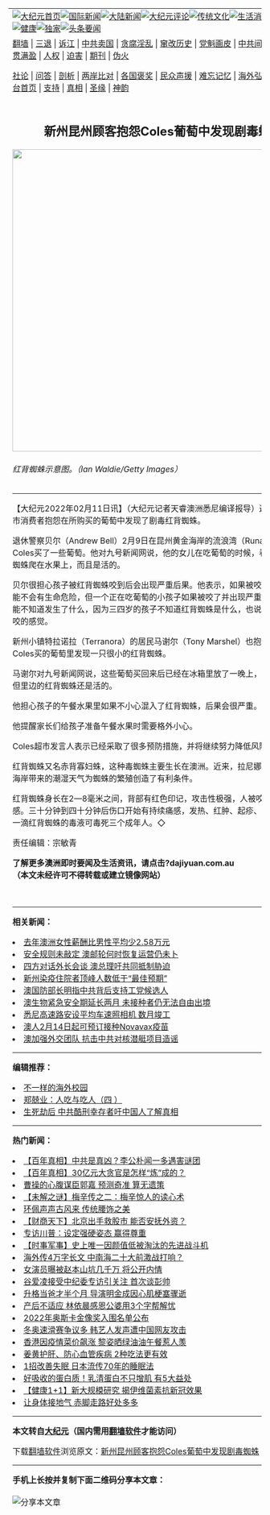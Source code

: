 <a name="1" id="1" target="_blank"></a><span id="1"></span>
<table align=center border="0"><tr><td colspan="2" VALIGN=TOP><a href="https://github.com/jlgrgx3887/djy/blob/master/gb/nf1351518.md#1"><img src="https://raw.githubusercontent.com/jlgrgx3887/www/master/t/djy/1.jpg" title="大纪元首页" alt="大纪元首页"></a><a href="https://github.com/jlgrgx3887/djy/blob/master/gb/n24hr.md#1"><img src="https://raw.githubusercontent.com/jlgrgx3887/www/master/t/djy/3.jpg" title="国际新闻" alt="国际新闻"></a><a href="https://github.com/jlgrgx3887/djy/blob/master/gb/nsc413.md#1"><img src="https://raw.githubusercontent.com/jlgrgx3887/www/master/t/djy/4.jpg" title="大陆新闻" alt="大陆新闻"></a><a href="https://github.com/jlgrgx3887/djy/blob/master/gb/news392.md#1"><img src="https://raw.githubusercontent.com/jlgrgx3887/www/master/t/djy/5.jpg" title="大纪元评论" alt="大纪元评论"></a><a href="https://github.com/jlgrgx3887/djy/blob/master/gb/news2007.md#1"><img src="https://raw.githubusercontent.com/jlgrgx3887/www/master/t/djy/6.jpg" title="传统文化" alt="传统文化"></a><a href="https://github.com/jlgrgx3887/djy/blob/master/gb/news2008.md#1"><img src="https://raw.githubusercontent.com/jlgrgx3887/www/master/t/djy/7.jpg" title="生活消费" alt="生活消费"></a><a href="https://github.com/jlgrgx3887/djy/blob/master/gb/ncyule.md#1"><img src="https://raw.githubusercontent.com/jlgrgx3887/www/master/t/djy/8.jpg" title="娱乐休闲" alt="娱乐休闲"></a><a href="https://github.com/jlgrgx3887/djy/blob/master/gb/nsc1002.md#1"><img src="https://raw.githubusercontent.com/jlgrgx3887/www/master/t/djy/9.jpg" title="健康" alt="健康"></a><a href="https://github.com/jlgrgx3887/djy/blob/master/gb/nf6092.md#1"><img src="https://raw.githubusercontent.com/jlgrgx3887/www/master/t/djy/10a.jpg" title="独家" alt="独家"></a><a href="https://github.com/jlgrgx3887/djy/blob/master/gb/nf4514.md#1"><img src="https://raw.githubusercontent.com/jlgrgx3887/www/master/t/djy/12a.jpg" title="头条要闻" alt="头条要闻"></a></td></tr>
<tr><td colspan="2" VALIGN=TOP><a target="_blank" href="https://github.com/jlgrgx3887/www/blob/master/README.md?zsrh#1">翻墙</a> | <a target="_blank" href="https://github.com/jlgrgx3887/djy/blob/master/gb/nf5657.md#1">三退</a> | <a target="_blank" href="https://github.com/jlgrgx3887/djy/blob/master/gb/nf6124.md#1">诉江</a> | <a target="_blank" href="https://github.com/jlgrgx3887/djy/blob/master/gb/nf1176117.md#1">中共卖国</a> | <a target="_blank" href="https://github.com/jlgrgx3887/djy/blob/master/gb/nf5773.md#1">贪腐淫乱</a> | <a target="_blank" href="https://github.com/jlgrgx3887/djy/blob/master/gb/nf1176115.md#1">窜改历史</a> | <a target="_blank" href="https://github.com/jlgrgx3887/djy/blob/master/gb/nf1176107.md#1">党魁画皮</a> | <a target="_blank" href="https://github.com/jlgrgx3887/djy/blob/master/gb/nf1320400.md#1">中共间谍</a> | <a target="_blank" href="https://github.com/jlgrgx3887/djy/blob/master/gb/nf1176114.md#1">破坏传统</a> | <a target="_blank" href="https://github.com/jlgrgx3887/ntdtv/blob/master/gb/prog447_1.md#1">恶贯满盈</a> | <a target="_blank" href="https://github.com/jlgrgx3887/djy/blob/master/gb/ncid278.md#1">人权</a> | <a target="_blank" href="https://github.com/jlgrgx3887/djy/blob/master/gb/nf1176111.md#1">迫害</a> | <a target="_blank" href="https://gitlab.com/szzdlab/mh-qikan/blob/master/README.md#1">期刊</a> | <a target="_blank" href="https://github.com/jlgrgx3887/djy/blob/master/gb/nf5562.md#1">伪火</a></p><p><a target="_blank" href="https://github.com/jlgrgx3887/djy/blob/master/gb/9p.md#1">社论</a> | <a target="_blank" href="https://github.com/jlgrgx3887/djy/blob/master/gb/nf4378.md#1">问答</a> | <a target="_blank" href="https://github.com/jlgrgx3887/djy/blob/master/gb/nf5792.md#1">剖析</a> | <a target="_blank" href="https://github.com/jlgrgx3887/djy/blob/master/gb/nf5735.md#1">两岸比对</a> | <a target="_blank" href="https://github.com/jlgrgx3887/djy/blob/master/gb/nf6119.md#1">各国褒奖</a> | <a target="_blank" href="https://github.com/jlgrgx3887/djy/blob/master/gb/nf6120.md#1">民众声援</a> | <a target="_blank" href="https://github.com/jlgrgx3887/djy/blob/master/gb/nf1188594.md#1">难忘记忆</a> | <a target="_blank" href="https://github.com/jlgrgx3887/djy/blob/master/gb/nf3180.md#1">海外弘传</a> | <a target="_blank" href="https://github.com/jlgrgx3887/djy/blob/master/gb/nf5410.md#1">万人上访</a> | <a target="_blank" href="https://github.com/jlgrgx3887/www/blob/master/README.md?zsrh#1">平台首页</a> | <a target="_blank" href="https://github.com/jlgrgx3887/djy/blob/master/gb/nf4386.md#1">支持</a> | <a target="_blank" href="https://github.com/jlgrgx3887/djy/blob/master/gb/nf4389.md#1">真相</a> | <a target="_blank" href="https://github.com/jlgrgx3887/djy/blob/master/gb/nf5790.md#1">圣缘</a> | <a target="_blank" href="https://github.com/jlgrgx3887/djy/blob/master/gb/nf4786.md#1">神韵</a></td></tr>
<tr><td VALIGN=TOP width="626"><h2 align=center>新州昆州顾客抱怨Coles葡萄中发现剧毒蜘蛛</h2>
<img width="600" src="https://i.epochtimes.com/assets/uploads/2017/11/spide-600x400.jpg" />
<h6>红背蜘蛛示意图。（Ian Waldie/Getty Images）
</h6>
<hr>
<p>【大纪元2022年02月11日讯】（大纪元记者天睿澳洲悉尼编译报导）近日，<ahref="https://github.com/jlgrgx3887/djy/blob/master/gb/tag/coles%E8%B6%85%E5%B8%82.md#1">Coles超市</a>消费者抱怨在所购买的<ahref="https://github.com/jlgrgx3887/djy/blob/master/gb/tag/%E8%91%A1%E8%90%84.md#1">葡萄</a>中发现了剧毒<ahref="https://github.com/jlgrgx3887/djy/blob/master/gb/tag/%E7%BA%A2%E8%83%8C%E8%9C%98%E8%9B%9B.md#1">红背蜘蛛</a>。</p>
<p>退休警察贝尔（Andrew Bell）2月9日在昆州黄金海岸的流浪湾（Runaway Bay）的Coles买了一些<ahref="https://github.com/jlgrgx3887/djy/blob/master/gb/tag/%E8%91%A1%E8%90%84.md#1">葡萄</a>。他对九号新闻网说，他的女儿在吃葡萄的时候，看到一只<ahref="https://github.com/jlgrgx3887/djy/blob/master/gb/tag/%E7%BA%A2%E8%83%8C%E8%9C%98%E8%9B%9B.md#1">红背蜘蛛</a>爬在水果上，而且是活的。</p>
<p>贝尔很担心孩子被红背蜘蛛咬到后会出现严重后果。他表示，如果被咬的是他，他可能不会有生命危险，但一个正在吃葡萄的小孩子如果被咬了并出现严重症状，家长可能不知道发生了什么，因为三四岁的孩子不知道红背蜘蛛是什么，也说不清楚自己被咬的感觉。</p>
<p>新州小镇特拉诺拉（Terranora）的居民马谢尔（Tony Marshel）也抱怨他2月9日在Coles买的葡萄里发现一只很小的红背蜘蛛。</p>
<p>马谢尔对九号新闻网说，这些葡萄买回来后已经在冰箱里放了一晚上，也清洗过了，但里边的红背蜘蛛还是活的。</p>
<p>他担心孩子的午餐水果里如果不小心混入了红背蜘蛛，后果会很严重。</p>
<p>他提醒家长们给孩子准备午餐水果时需要格外小心。</p>
<p><ahref="https://github.com/jlgrgx3887/djy/blob/master/gb/tag/coles%E8%B6%85%E5%B8%82.md#1">Coles超市</a>发言人表示已经采取了很多预防措施，并将继续努力降低风险。</p>
<p>红背蜘蛛又名赤背寡妇蛛，这种毒蜘蛛主要生长在澳洲。近来，拉尼娜现象为澳洲东海岸带来的潮湿天气为蜘蛛的繁殖创造了有利条件。</p>
<p>红背蜘蛛身长在2—8毫米之间，背部有红色印记，攻击性极强，人被咬中瞬间有刺痛感。三十分钟到四十分钟后伤口开始有持续痛感，发热、红肿、起疹、发汗。据称，一滴红背蜘蛛的毒液可毒死三个成年人。◇</p>
<p>责任编辑：宗敏青</p>
<p><strong>了解更多澳洲即时要闻及生活资讯，请点击?<ahref="http://dajiyuan.com.au/" data-cke-saved-href="http://dajiyuan.com.au/">dajiyuan.com.au</a><br />
（本文未经许可不得转载或建立镜像网站）</strong></p>
<p>&nbsp;</p>

<hr>


<strong>相关新闻：</strong>
<li><a href="https://github.com/jlgrgx3887/djy/blob/master/gb/22/2/11/n13570063.md#1">去年澳洲女性薪酬比男性平均少2.58万元</a></li>
<li><a href="https://github.com/jlgrgx3887/djy/blob/master/gb/22/2/11/n13569912.md#1">安全规则未敲定 澳邮轮何时恢复运营仍未卜</a></li>
<li><a href="https://github.com/jlgrgx3887/djy/blob/master/gb/22/2/11/n13569774.md#1">四方对话外长会谈 澳总理吁共同抵制胁迫</a></li>
<li><a href="https://github.com/jlgrgx3887/djy/blob/master/gb/22/2/11/n13569877.md#1">新州染疫住院者顶峰人数低于“最佳预期”</a></li>
<li><a href="https://github.com/jlgrgx3887/djy/blob/master/gb/22/2/11/n13569768.md#1">澳国防部长明指中共背后支持工党候选人</a></li>
<li><a href="https://github.com/jlgrgx3887/djy/blob/master/gb/22/2/11/n13569803.md#1">澳生物紧急安全期延长两月 未接种者仍无法自由出境</a></li>
<li><a href="https://github.com/jlgrgx3887/djy/blob/master/gb/22/2/11/n13569577.md#1">悉尼高速路安设平均车速照相机 数月竣工</a></li>
<li><a href="https://github.com/jlgrgx3887/djy/blob/master/gb/22/2/11/n13569532.md#1">澳人2月14日起可预订接种Novavax疫苗</a></li>
<li><a href="https://github.com/jlgrgx3887/djy/blob/master/gb/22/2/11/n13569514.md#1">澳加强外交团队 抗击中共对核潜艇项目造谣</a></li>
<hr>


<strong>编辑推荐：</strong>
<li><a href="https://github.com/upjkzu3674/djy/blob/master/gb/18/6/9/n10469652.md?dfh#1" target="_blank">不一样的海外校园</a></li><li><a href="https://github.com/tsiac2612/djy/blob/master/gb/18/1/29/n10096052.md#1" target="_blank">郑兢业：人吃与吃人（四 ）</a></li><li><a href="https://github.com/tsiac2612/djy/blob/master/gb/19/7/23/n11405058.md#1" target="_blank">生死劫后 中共酷刑幸存者吁中国人了解真相</a></li>
<hr>

<strong>热门新闻：</strong>
<li><a href="https://github.com/jlgrgx3887/djy/blob/master/gb/22/1/25/n13529163.md#1">【百年真相】中共是真凶？李公朴闻一多遇害谜团</a></li>
<li><a href="https://github.com/jlgrgx3887/djy/blob/master/gb/22/1/31/n13545371.md#1">【百年真相】30亿元大贪官是怎样“炼”成的？</a></li>
<li><a href="https://github.com/jlgrgx3887/djy/blob/master/gb/22/1/5/n13483933.md#1">曹操的心腹谋臣郭嘉 预测奇准 算无遗策</a></li>
<li><a href="https://github.com/jlgrgx3887/djy/blob/master/gb/22/1/27/n13534235.md#1">【未解之谜】梅辛传之二：梅辛惊人的读心术</a></li>
<li><a href="https://github.com/jlgrgx3887/djy/blob/master/gb/22/2/4/n13554659.md#1">环佩声声古风来 传统腰饰之美</a></li>
<li><a href="https://github.com/jlgrgx3887/djy/blob/master/gb/22/2/10/n13568621.md#1">【财商天下】北京出手救股市 能否安抚外资？</a></li>
<li><a href="https://github.com/jlgrgx3887/djy/blob/master/gb/22/2/9/n13566271.md#1">专访川普：设定强硬姿态 赢得尊重</a></li>
<li><a href="https://github.com/jlgrgx3887/djy/blob/master/gb/22/2/9/n13566414.md#1">【时事军事】史上唯一因颜值低被淘汰的先进战斗机</a></li>
<li><a href="https://github.com/jlgrgx3887/djy/blob/master/gb/22/2/9/n13566280.md#1">海外传4万字长文 中南海二十大前激战打响？</a></li>
<li><a href="https://github.com/jlgrgx3887/djy/blob/master/gb/22/2/9/n13565248.md#1">女演员曝被赵本山坑几千万  将公开内情</a></li>
<li><a href="https://github.com/jlgrgx3887/djy/blob/master/gb/22/2/9/n13566235.md#1">谷爱凌接受中纪委专访引关注 首次谈彭帅</a></li>
<li><a href="https://github.com/jlgrgx3887/djy/blob/master/gb/22/2/8/n13563829.md#1">升格当爸才半个月 导演明金成因心肌梗塞骤逝</a></li>
<li><a href="https://github.com/jlgrgx3887/djy/blob/master/gb/22/2/9/n13566617.md#1">产后不适应 林依晨感恩公婆用3个字帮解忧</a></li>
<li><a href="https://github.com/jlgrgx3887/djy/blob/master/gb/22/2/8/n13563708.md#1">2022年奥斯卡金像奖入围名单公布</a></li>
<li><a href="https://github.com/jlgrgx3887/djy/blob/master/gb/22/2/8/n13562378.md#1">冬奥速滑赛争议多 韩艺人发声遭中国网友攻击</a></li>
<li><a href="https://github.com/jlgrgx3887/djy/blob/master/gb/22/2/9/n13566435.md#1">香港因疫情菜价飙涨 黎姿晒绿油油午餐惹人羡</a></li>
<li><a href="https://github.com/jlgrgx3887/djy/blob/master/gb/22/2/8/n13563441.md#1">姜黄护肝、防心血管疾病 2种吃法更有效</a></li>
<li><a href="https://github.com/jlgrgx3887/djy/blob/master/gb/22/2/10/n13567361.md#1">1招改善失眠 日本流传70年的睡眠法</a></li>
<li><a href="https://github.com/jlgrgx3887/djy/blob/master/gb/22/2/7/n13560758.md#1">好吸收的蛋白质！乳清蛋白不只增肌 有5大益处</a></li>
<li><a href="https://github.com/jlgrgx3887/djy/blob/master/gb/22/2/8/n13562209.md#1">【健康1+1】新大规模研究 揭伊维菌素抗新冠效果</a></li>
<li><a href="https://github.com/jlgrgx3887/djy/blob/master/gb/22/2/7/n13560686.md#1">让身体接地气 赤脚走路好处多多</a></li>
<hr>

<strong>本文转自<a href="https://www.epochtimes.com">大纪元</a>（国内需用<a href="https://github.com/jlgrgx3887/www/blob/master/README.md#8">翻墙软件</a>才能访问）</strong><p>下载<a href="https://github.com/jlgrgx3887/www/blob/master/README.md#8">翻墙软件</a>浏览原文：<a href="https://www.epochtimes.com/gb/22/2/11/n13569907.htm">新州昆州顾客抱怨Coles葡萄中发现剧毒蜘蛛</a></p><hr>

<strong>手机上长按并复制下面二维码分享本文章：</strong><br><br><img src="https://chart.apis.google.com/chart?cht=qr&chs=240x240&choe=UTF-8&chld=M|2&chl=https://github.com/jlgrgx3887/djy/blob/master/gb/22/2/11/n13569907.md%231" title="分享本文章"></td><td VALIGN=TOP><a href="https://github.com/jlgrgx3887/djy/blob/master/gb/16/1/21/n4622075.md?dfh#1" target="_blank"><img src="https://raw.githubusercontent.com/jlgrgx3887/djy/master/gb/300/wei-f1.jpg" title="中共的伪火骗局"  alt="中共的伪火骗局"></a><br><a href="https://github.com/jlgrgx3887/www/blob/master/README.md?dfh#9" target="_blank"><img src="https://raw.githubusercontent.com/jlgrgx3887/djy/master/gb/300/yong-h.jpg" title="永恒的见证"  alt="永恒的见证"></a><br><a href="https://github.com/jlgrgx3887/djy/blob/master/gb/13/9/29/n3974789.md?dfh#1" target="_blank"><img src="https://raw.githubusercontent.com/jlgrgx3887/djy/master/gb/300/shang-lnz.jpg" title="善良女子被中共投男牢"  alt="善良女子被中共投男牢"></a><br><a href="https://github.com/jlgrgx3887/djy/blob/master/gb/16/3/16/n4663449.md?dfh#1" target="_blank"><img src="https://raw.githubusercontent.com/jlgrgx3887/djy/master/gb/300/huo-z3.jpg" title="警卫目击活摘器官"  alt="警卫目击活摘器官"></a><br><a href="https://github.com/jlgrgx3887/djy/blob/master/gb/16/8/7/n8177641.md?dfh#1" target="_blank"><img src="https://raw.githubusercontent.com/jlgrgx3887/djy/master/gb/300/huo-z4.jpg" title="证人描述活摘恐怖"  alt="证人描述活摘恐怖"></a><br><a href="https://github.com/jlgrgx3887/djy/blob/master/gb/10/4/19/n2881569.md?dfh#1" target="_blank"><img src="https://raw.githubusercontent.com/jlgrgx3887/djy/master/gb/300/huo-z1.jpg" title="揭开活摘器官黑幕"  alt="揭开活摘器官黑幕"></a><br><a href="https://github.com/jlgrgx3887/djy/blob/master/gb/10/11/7/n3077476.md?dfh#1" target="_blank"><img src="https://raw.githubusercontent.com/jlgrgx3887/djy/master/gb/300/ma-ks.jpg" title="马克思的成魔之路"  alt="马克思的成魔之路"></a><br><a href="https://github.com/jlgrgx3887/djy/blob/master/gb/14/6/9/n4173977.md?dfh#1" target="_blank"><img src="https://raw.githubusercontent.com/jlgrgx3887/djy/master/gb/300/chang-zs.jpg" title="藏字石 蕴天机"  alt="藏字石 蕴天机"></a><br><a href="https://github.com/jlgrgx3887/djy/blob/master/gb/18/5/10/n10381511.md?dfh#1" target="_blank"><img src="https://raw.githubusercontent.com/jlgrgx3887/djy/master/gb/300/st1.jpg" title="关注三亿人三退"  alt="关注三亿人三退"></a><br><a href="https://github.com/jlgrgx3887/djy/blob/master/gb/18/3/21/n10237682.md?dfh#1" target="_blank"><img src="https://raw.githubusercontent.com/jlgrgx3887/djy/master/gb/300/jie-t.jpg" title="解体中共复兴中华"  alt="解体中共复兴中华"></a><br><a href="https://github.com/jlgrgx3887/djy/blob/master/gb/9/2/9/n2422991.md?dfh#1" target="_blank"><img src="https://raw.githubusercontent.com/jlgrgx3887/djy/master/gb/300/gao-zs.jpg" title="中共迫害良心律师"  alt="中共迫害良心律师"></a><br><a href="https://github.com/jlgrgx3887/djy/blob/master/gb/18/12/9/n10900044.md?dfh#1" target="_blank"><img src="https://raw.githubusercontent.com/jlgrgx3887/djy/master/gb/300/sj1.jpg" title="三百多万人举报江泽民"  alt="三百多万人举报江泽民"></a><br><a href="https://github.com/jlgrgx3887/djy/blob/master/gb/18/8/28/n10672014.md?dfh#1" target="_blank"><img src="https://raw.githubusercontent.com/jlgrgx3887/djy/master/gb/300/sj2.jpg" title="这些官员为何起诉江泽民"  alt="这些官员为何起诉江泽民"></a><br><a href="https://github.com/jlgrgx3887/djy/blob/master/gb/8/12/18/n2367165.md?dfh#1" target="_blank"><img src="https://raw.githubusercontent.com/jlgrgx3887/djy/master/gb/300/liangan.jpg" title="海峡两岸的强烈对比"  alt="海峡两岸的强烈对比"></a><br><a href="https://github.com/jlgrgx3887/djy/blob/master/gb/15/12/10/n4593139.md?dfh#1" target="_blank"><img src="https://raw.githubusercontent.com/jlgrgx3887/djy/master/gb/300/jia-ndzl.jpg" title="加拿大总理的贺信"  alt="加拿大总理的贺信"></a><br><a href="https://github.com/jlgrgx3887/djy/blob/master/gb/11/6/17/n3289382.md?dfh#1" target="_blank"><img src="https://raw.githubusercontent.com/jlgrgx3887/djy/master/gb/300/xiao-wd.jpg" title="探寻真相兼听则明"  alt="探寻真相兼听则明"></a><br><a href="https://github.com/jlgrgx3887/djy/blob/master/gb/18/10/27/n10812623.md?dfh#1" target="_blank"><img src="https://raw.githubusercontent.com/jlgrgx3887/djy/master/gb/300/yindu.jpg" title="印度媒体报道东方"  alt="印度媒体报道东方"></a><br><a href="https://github.com/jlgrgx3887/djy/blob/master/gb/18/6/9/n10469652.md?dfh#1" target="_blank"><img src="https://raw.githubusercontent.com/jlgrgx3887/djy/master/gb/300/xie-j.jpg" title="不一样的海外校园"  alt="不一样的海外校园"></a><br><a href="https://github.com/jlgrgx3887/djy/blob/master/gb/7/4/5/n1669415.md?dfh#1" target="_blank"><img src="https://raw.githubusercontent.com/jlgrgx3887/djy/master/gb/300/li-up.jpg" title="从大师到徒弟的传奇"  alt="从大师到徒弟的传奇"></a><br><a href="https://github.com/jlgrgx3887/djy/blob/master/gb/17/5/26/n9191512.md?dfh#1" target="_blank"><img src="https://raw.githubusercontent.com/jlgrgx3887/djy/master/gb/300/zfl2.jpg" title="亿万人与东方一本奇书"  alt="亿万人与东方一本奇书"></a><br><a href="https://github.com/jlgrgx3887/djy/blob/master/gb/13/11/27/n4020290.md?dfh#1" target="_blank"><img src="https://raw.githubusercontent.com/jlgrgx3887/djy/master/gb/300/zhen-h.jpg" title="大陆见不到的震撼场面"  alt="大陆见不到的震撼场面"></a><br><a href="https://github.com/jlgrgx3887/djy/blob/master/gb/15/7/17/n4482910.md?dfh#1" target="_blank"><img src="https://raw.githubusercontent.com/jlgrgx3887/djy/master/gb/300/dalu-sk.jpg" title="人心向善 大陆当初盛况"  alt="人心向善 大陆当初盛况"></a><br><a href="https://github.com/jlgrgx3887/djy/blob/master/gb/19/1/5/n10955468.md?dfh#1" target="_blank"><img src="https://raw.githubusercontent.com/jlgrgx3887/djy/master/gb/300/zfl1.jpg" title="追寻真理 这书讲什么"  alt="追寻真理 这书讲什么"></a><br><a href="https://github.com/jlgrgx3887/www/blob/master/README.md?dfh#1" target="_blank"><img src="https://raw.githubusercontent.com/jlgrgx3887/djy/master/gb/300/fq1.jpg" title="下载免费翻墙软件"  alt="下载免费翻墙软件"></a><br></td></tr></table>
